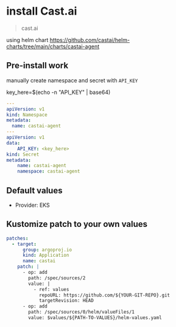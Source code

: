 # install Cast.ai

> cast.ai

using helm chart <https://github.com/castai/helm-charts/tree/main/charts/castai-agent>

## Pre-install work

manually create namespace and secret with `API_KEY`

key_here=$(echo -n "API_KEY" | base64)

```yaml
---
apiVersion: v1
kind: Namespace
metadata:
  name: castai-agent
---
apiVersion: v1
data:
    API_KEY: <key_here>
kind: Secret
metadata:
    name: castai-agent
    namespace: castai-agent
```

## Default values

- Provider: EKS

## Kustomize patch to your own values

```yaml
patches:
  - target:
      group: argoproj.io
      kind: Application
      name: castai
    patch: |
      - op: add
        path: /spec/sources/2
        value: |
          - ref: values
            repoURL: https://github.com/${YOUR-GIT-REPO}.git
            targetRevision: HEAD
      - op: add
        path: /spec/sources/0/helm/valueFiles/1
        value: $values/${PATH-TO-VALUES}/helm-values.yaml
```
